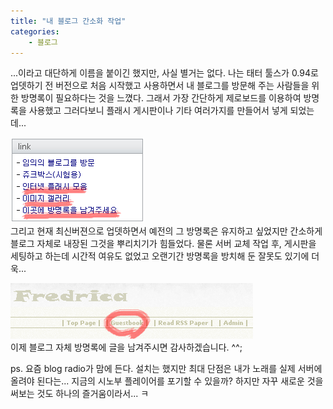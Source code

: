 ```yaml
---
title: "내 블로그 간소화 작업"
categories:
    - 블로그
---
```


...이라고 대단하게 이름을 붙이긴 했지만, 사실 별거는 없다. 나는 태터 툴스가 0.94로 업뎃하기 전 버전으로 처음 시작했고 사용하면서 내 블로그를 방문해 주는 사람들을 위한 방명록이 필요하다는 것을 느꼈다. 그래서 가장 간단하게 제로보드를 이용하여 방명록을 사용했고 그러다보니 플래시 게시판이나 기타 여러가지를 만들어서 넣게 되었는데...  
  
![](/assets/images/posts/2004/12/gk200000000063.png)  
그리고 현재 최신버젼으로 업뎃하면서 예전의 그 방명록은 유지하고 싶었지만 간소하게 블로그 자체로 내장된 그것을 뿌리치기가 힘들었다. 물론 서버 교체 작업 후, 게시판을 세팅하고 하는데 시간적 여유도 없었고 오랜기간 방명록을 방치해 둔 잘못도 있기에 더욱...  
  
![](/assets/images/posts/2004/12/fk200000000058.png)  
이제 블로그 자체 방명록에 글을 남겨주시면 감사하겠습니다. ^^;  

ps. 요즘 blog radio가 맘에 든다. 설치는 했지만 최대 단점은 내가 노래를 실제 서버에 올려야 된다는... 지금의 시노부 플레이어를 포기할 수 있을까? 하지만 자꾸 새로운 것을 써보는 것도 하나의 즐거움이라서... ㅋ
